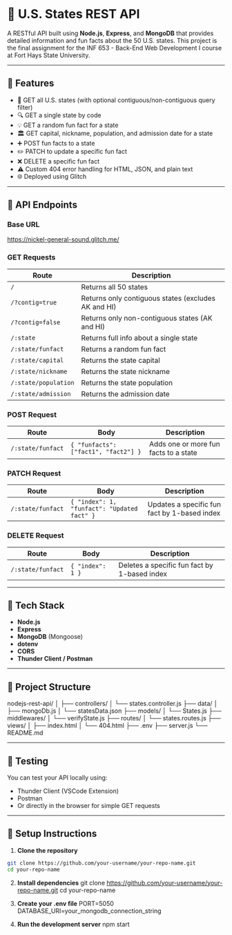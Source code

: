 # 📘 U.S. States REST API

A RESTful API built using **Node.js**, **Express**, and **MongoDB** that provides detailed information and fun facts about the 50 U.S. states. This project is the final assignment for the INF 653 - Back-End Web Development I course at Fort Hays State University.

---

## 🚀 Features

- 📂 GET all U.S. states (with optional contiguous/non-contiguous query filter)
- 🔍 GET a single state by code
- 💡 GET a random fun fact for a state
- 🏛️ GET capital, nickname, population, and admission date for a state
- ➕ POST fun facts to a state
- ✏️ PATCH to update a specific fun fact
- ❌ DELETE a specific fun fact
- ⚠️ Custom 404 error handling for HTML, JSON, and plain text
- 🌐 Deployed using Glitch

---

## 📁 API Endpoints

### Base URL
https://nickel-general-sound.glitch.me/


### GET Requests

| Route                        | Description                                         |
|-----------------------------|-----------------------------------------------------|
| `/`                         | Returns all 50 states                               |
| `/?contig=true`             | Returns only contiguous states (excludes AK and HI)|
| `/?contig=false`            | Returns only non-contiguous states (AK and HI)     |
| `/:state`                   | Returns full info about a single state             |
| `/:state/funfact`           | Returns a random fun fact                          |
| `/:state/capital`           | Returns the state capital                          |
| `/:state/nickname`          | Returns the state nickname                         |
| `/:state/population`        | Returns the state population                       |
| `/:state/admission`         | Returns the admission date                         |

### POST Request

| Route               | Body                                              | Description                          |
|--------------------|---------------------------------------------------|--------------------------------------|
| `/:state/funfact`  | `{ "funfacts": ["fact1", "fact2"] }`              | Adds one or more fun facts to a state|

### PATCH Request

| Route               | Body                                          | Description                                  |
|--------------------|-----------------------------------------------|----------------------------------------------|
| `/:state/funfact`  | `{ "index": 1, "funfact": "Updated fact" }`   | Updates a specific fun fact by 1-based index |

### DELETE Request

| Route               | Body             | Description                                      |
|--------------------|------------------|--------------------------------------------------|
| `/:state/funfact`  | `{ "index": 1 }` | Deletes a specific fun fact by 1-based index     |

---

## 🧰 Tech Stack

- **Node.js**
- **Express**
- **MongoDB** (Mongoose)
- **dotenv**
- **CORS**
- **Thunder Client / Postman**

---

## 📄 Project Structure
nodejs-rest-api/
│
├── controllers/
│ └── states.controller.js
├── data/
│ ├── mongoDb.js
│ └── statesData.json
├── models/
│ └── States.js
├── middlewares/
│ └── verifyState.js
├── routes/
│ └── states.routes.js
├── views/
│ ├── index.html
│ └── 404.html
├── .env
├── server.js
└── README.md


---

## 🧪 Testing

You can test your API locally using:

- Thunder Client (VSCode Extension)
- Postman
- Or directly in the browser for simple GET requests

---

## 📌 Setup Instructions

1. **Clone the repository**
```bash
git clone https://github.com/your-username/your-repo-name.git
cd your-repo-name
```

2. **Install dependencies**
git clone https://github.com/your-username/your-repo-name.git
cd your-repo-name

3. **Create your .env file**
PORT=5050
DATABASE_URI=your_mongodb_connection_string

4. **Run the development server**
npm start
